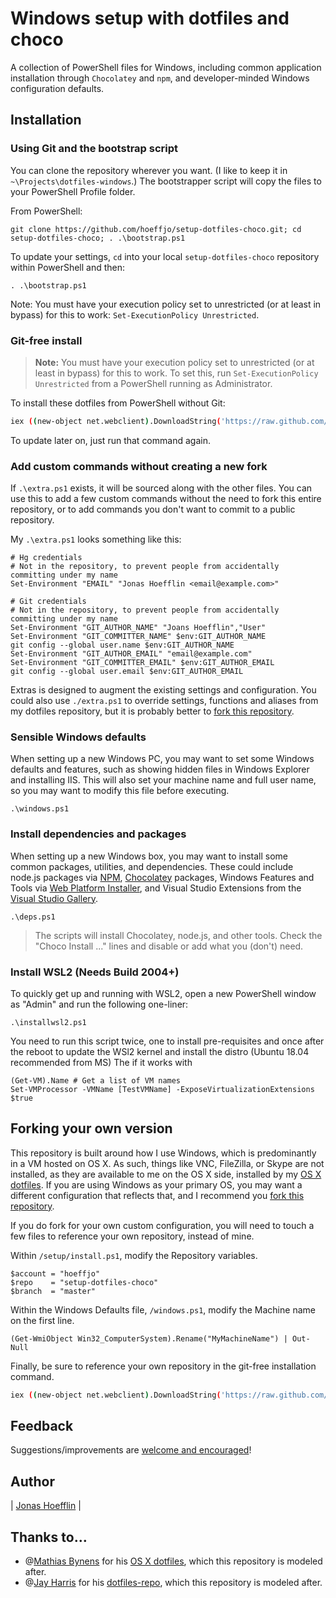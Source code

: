 ﻿# Windows setup with dotfiles and choco

A collection of PowerShell files for Windows, including common application installation through `Chocolatey` and `npm`, and developer-minded Windows configuration defaults.

## Installation

### Using Git and the bootstrap script

You can clone the repository wherever you want. (I like to keep it in `~\Projects\dotfiles-windows`.) The bootstrapper script will copy the files to your PowerShell Profile folder.

From PowerShell:

```posh
git clone https://github.com/hoeffjo/setup-dotfiles-choco.git; cd setup-dotfiles-choco; . .\bootstrap.ps1
```

To update your settings, `cd` into your local `setup-dotfiles-choco` repository within PowerShell and then:

```posh
. .\bootstrap.ps1
```

Note: You must have your execution policy set to unrestricted (or at least in bypass) for this to work: `Set-ExecutionPolicy Unrestricted`.

### Git-free install

> **Note:** You must have your execution policy set to unrestricted (or at least in bypass) for this to work. To set this, run `Set-ExecutionPolicy Unrestricted` from a PowerShell running as Administrator.

To install these dotfiles from PowerShell without Git:

```bash
iex ((new-object net.webclient).DownloadString('https://raw.github.com/hoeffjo/setup-dotfiles-choco/master/setup/install.ps1'))
```

To update later on, just run that command again.

### Add custom commands without creating a new fork

If `.\extra.ps1` exists, it will be sourced along with the other files. You can use this to add a few custom commands without the need to fork this entire repository, or to add commands you don't want to commit to a public repository.

My `.\extra.ps1` looks something like this:

```posh
# Hg credentials
# Not in the repository, to prevent people from accidentally committing under my name
Set-Environment "EMAIL" "Jonas Hoefflin <email@example.com>"

# Git credentials
# Not in the repository, to prevent people from accidentally committing under my name
Set-Environment "GIT_AUTHOR_NAME" "Joans Hoefflin","User"
Set-Environment "GIT_COMMITTER_NAME" $env:GIT_AUTHOR_NAME
git config --global user.name $env:GIT_AUTHOR_NAME
Set-Environment "GIT_AUTHOR_EMAIL" "email@example.com"
Set-Environment "GIT_COMMITTER_EMAIL" $env:GIT_AUTHOR_EMAIL
git config --global user.email $env:GIT_AUTHOR_EMAIL
```

Extras is designed to augment the existing settings and configuration. You could also use `./extra.ps1` to override settings, functions and aliases from my dotfiles repository, but it is probably better to [fork this repository](#forking-your-own-version).

### Sensible Windows defaults

When setting up a new Windows PC, you may want to set some Windows defaults and features, such as showing hidden files in Windows Explorer and installing IIS. This will also set your machine name and full user name, so you may want to modify this file before executing.

```post
.\windows.ps1
```

### Install dependencies and packages

When setting up a new Windows box, you may want to install some common packages, utilities, and dependencies. These could include node.js packages via [NPM](https://www.npmjs.org), [Chocolatey](http://chocolatey.org/) packages, Windows Features and Tools via [Web Platform Installer](https://www.microsoft.com/web/downloads/platform.aspx), and Visual Studio Extensions from the [Visual Studio Gallery](http://visualstudiogallery.msdn.microsoft.com/).

```posh
.\deps.ps1
```

> The scripts will install Chocolatey, node.js, and other tools. Check the "Choco Install ..." lines and disable or add what you (don't) need.

### Install WSL2 (Needs Build 2004+)

To quickly get up and running with WSL2, open a new PowerShell window as "Admin" and run the following one-liner:

```post
.\installwsl2.ps1
```

You need to run this script twice, one to install pre-requisites and once after the reboot to update the WSl2 kernel and install the distro (Ubuntu 18.04 recommended from MS)
The if it works with

```post
(Get-VM).Name # Get a list of VM names
Set-VMProcessor -VMName [TestVMName] -ExposeVirtualizationExtensions $true
```

## Forking your own version

This repository is built around how I use Windows, which is predominantly in a VM hosted on OS X. As such, things like VNC, FileZilla, or Skype are not installed, as they are available to me on the OS X side, installed by my [OS X dotfiles](https://github.com/jayharris/dotfiles). If you are using Windows as your primary OS, you may want a different configuration that reflects that, and I recommend you [fork this repository](https://github.com/jayharris/dotfiles-windows/fork).

If you do fork for your own custom configuration, you will need to touch a few files to reference your own repository, instead of mine.

Within `/setup/install.ps1`, modify the Repository variables.

```posh
$account = "hoeffjo"
$repo    = "setup-dotfiles-choco"
$branch  = "master"
```

Within the Windows Defaults file, `/windows.ps1`, modify the Machine
name on the first line.

```posh
(Get-WmiObject Win32_ComputerSystem).Rename("MyMachineName") | Out-Null
```

Finally, be sure to reference your own repository in the git-free installation command.

```bash
iex ((new-object net.webclient).DownloadString('https://raw.github.com/$account/$repo/$branch/setup/install.ps1'))
```

## Feedback

Suggestions/improvements are
[welcome and encouraged](https://github.com/hoeffjo/setup-dotfiles-choco/issues)!

## Author

| [Jonas Hoefflin](http://twitter.com/hoeffjo/) |

## Thanks to…

- @[Mathias Bynens](http://mathiasbynens.be/) for his [OS X dotfiles](http://mths.be/dotfiles), which this repository is modeled after.
- @[Jay Harris](http://twitter.com/jayharris/) for his [dotfiles-repo](https://github.com/jayharris/dotfiles-windows), which this repository is modeled after.
